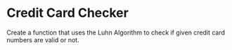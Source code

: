 # Credit Card Checker
Create a function that uses the Luhn Algorithm to check if given credit card numbers are valid or not.
